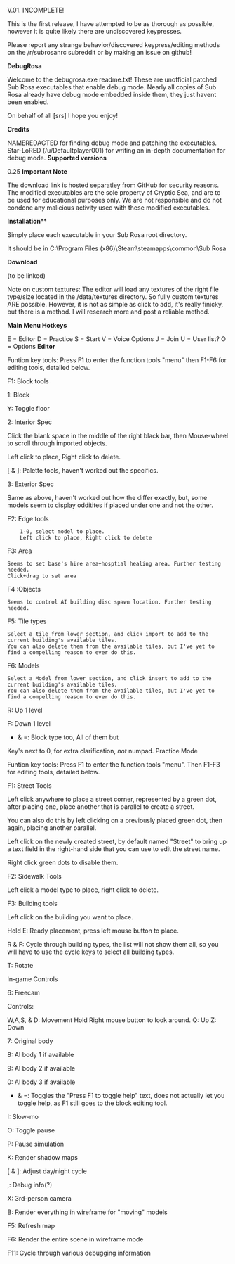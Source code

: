 V.01. INCOMPLETE!

This is the first release, I have attempted to be as thorough as possible, however it is quite likely there are undiscovered keypresses.

Please report any strange behavior/discovered keypress/editing methods on the /r/subrosanrc subreddit or by making an issue on github!

**DebugRosa**

Welcome to the debugrosa.exe readme.txt! These are unofficial patched Sub Rosa executables that enable debug mode. Nearly all copies of Sub Rosa already have debug mode embedded inside them, they just havent been enabled.

On behalf of all [srs] I hope you enjoy!

**Credits**

NAMEREDACTED for finding debug mode and patching the executables.
Star-LoRED (/u/Defaultplayer001) for writing an in-depth documentation for debug mode.
**Supported versions**

0.25
**Important Note**

The download link is hosted separatley from GitHub for security reasons. The modified executables are the sole property of Cryptic Sea, and are to be used for educational purposes only. We are not responsible and do not condone any malicious activity used with these modified executables.

**Installation****

Simply place each executable in your Sub Rosa root directory.

It should be in C:\Program Files (x86)\Steam\steamapps\common\Sub Rosa

**Download**

(to be linked)

Note on custom textures: The editor will load any textures of the right file type/size located in the /data/textures directory. So fully custom textures ARE possible. However, it is not as simple as click to add, it's really finicky, but there is a method. I will research more and post a reliable method.

**Main Menu Hotkeys**

E = Editor
D = Practice
S = Start
V = Voice Options
J = Join
U = User list?
O = Options
**Editor**

Funtion key tools: Press F1 to enter the function tools "menu" then F1-F6 for editing tools, detailed below.

F1: Block tools

1: Block

Y: Toggle floor

2: Interior Spec

Click the blank space in the middle of the right black bar, then Mouse-wheel to scroll through imported objects.

Left click to place, Right click to delete.

[ & ]: Palette tools, haven't worked out the specifics.

3: Exterior Spec

Same as above, haven't worked out how the differ exactly, but, some models seem to display odditites if placed under one and not the other.

F2: Edge tools

        1-0, select model to place.
        Left click to place, Right click to delete
F3: Area

    Seems to set base's hire area+hosptial healing area. Further testing needed.
    Click+drag to set area
F4 :Objects

    Seems to control AI building disc spawn location. Further testing needed.
F5: Tile types

    Select a tile from lower section, and click import to add to the current building's available tiles.
    You can also delete them from the available tiles, but I've yet to find a compelling reason to ever do this.
F6: Models

    Select a Model from lower section, and click insert to add to the current building's available tiles.
    You can also delete them from the available tiles, but I've yet to find a compelling reason to ever do this.
R: Up 1 level

F: Down 1 level

- & =: Block type too, All of them but

Key's next to 0, for extra clarification, *not* numpad.
Practice Mode

Funtion key tools: Press F1 to enter the function tools "menu". Then F1-F3 for editing tools, detailed below.

F1: Street Tools

Left click anywhere to place a street corner, represented by a green dot, after placing one, place another that is parallel to create a street.

You can also do this by left clicking on a previously placed green dot, then again, placing another parallel.

Left click on the newly created street, by default named "Street" to bring up a text field in the right-hand side that you can use to edit the street name.

Right click green dots to disable them.

F2: Sidewalk Tools

Left click a model type to place, right click to delete.

F3: Building tools

Left click on the building you want to place.

Hold E: Ready placement, press left mouse button to place.

R & F: Cycle through building types, the list will not show them all, so you will have to use the cycle keys to select all building types.

T: Rotate

In-game Controls

6: Freecam

Controls:

W,A,S, & D: Movement Hold Right mouse button to look around. Q: Up Z: Down

7: Original body

8: AI body 1 if available

9: AI body 2 if available

0: AI body 3 if available

+ & =: Toggles the "Press F1 to toggle help" text, does not actually let you toggle help, as F1 still goes to the block editing tool.

I: Slow-mo

O: Toggle pause

P: Pause simulation

K: Render shadow maps

[ & ]: Adjust day/night cycle

,: Debug info(?)

X: 3rd-person camera

B: Render everything in wireframe for "moving" models

F5: Refresh map

F6: Render the entire scene in wireframe mode

F11: Cycle through various debugging information
